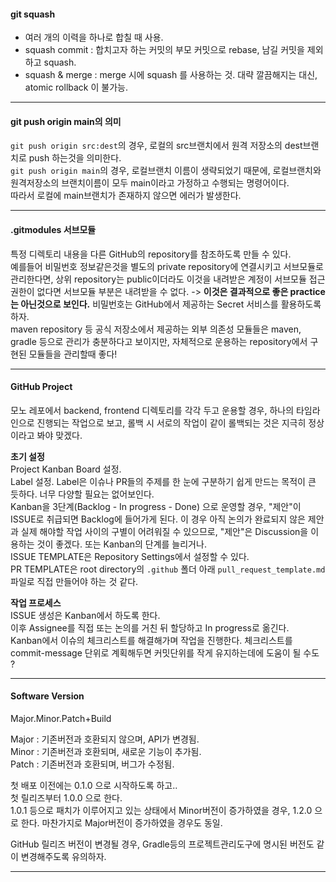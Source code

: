 #### git squash
- 여러 개의 이력을 하나로 합칠 때 사용.
- squash commit : 합치고자 하는 커밋의 부모 커밋으로 rebase, 남길 커밋을 제외하고 squash.
- squash & merge : merge 시에 squash 를 사용하는 것. 대략 깔끔해지는 대신, atomic rollback 이 불가능.  

---  

#### git push origin main의 의미  
`git push origin src:dest`의 경우, 로컬의 src브랜치에서 원격 저장소의 dest브랜치로 push 하는것을 의미한다.  
`git push origin main`의 경우, 로컬브랜치 이름이 생략되었기 때문에, 로컬브랜치와 원격저장소의 브랜치이름이 모두 main이라고 가정하고 수행되는 명령어이다.  
따라서 로컬에 main브랜치가 존재하지 않으면 에러가 발생한다.  

---  

#### .gitmodules 서브모듈  
특정 디렉토리 내용을 다른 GitHub의 repository를 참조하도록 만들 수 있다.  
예를들어 비밀번호 정보같은것을 별도의 private repository에 연결시키고 서브모듈로 관리한다면, 상위 repository는 public이더라도 이것을 내려받은 계정이 서브모듈 접근권한이 없다면 서브모듈 부분은 내려받을 수 없다. -> **이것은 결과적으로 좋은 practice는 아닌것으로 보인다.** 비밀번호는 GitHub에서 제공하는 Secret 서비스를 활용하도록 하자.  
maven repository 등 공식 저장소에서 제공하는 외부 의존성 모듈들은 maven, gradle 등으로 관리가 충분하다고 보이지만, 자체적으로 운용하는 repository에서 구현된 모듈들을 관리할때 좋다!  

---  

#### GitHub Project  

모노 레포에서 backend, frontend 디렉토리를 각각 두고 운용할 경우, 하나의 타임라인으로 진행되는 작업으로 보고, 롤백 시 서로의 작업이 같이 롤백되는 것은 지극히 정상이라고 봐야 맞겠다.  

**초기 설정**  
Project Kanban Board 설정.    
Label 설정. Label은 이슈나 PR들의 주제를 한 눈에 구분하기 쉽게 만드는 목적이 큰 듯하다. 너무 다양할 필요는 없어보인다.  
Kanban을 3단계(Backlog - In progress - Done) 으로 운영할 경우, "제안"이 ISSUE로 취급되면 Backlog에 들어가게 된다. 이 경우 아직 논의가 완료되지 않은 제안과 실제 해야할 작업 사이의 구별이 어려워질 수 있으므로, "제안"은 Discussion을 이용하는 것이 좋겠다. 또는 Kanban의 단계를 늘리거나.  
ISSUE TEMPLATE은 Repository Settings에서 설정할 수 있다.  
PR TEMPLATE은 root directory의 `.github` 폴더 아래 `pull_request_template.md` 파일로 직접 만들어야 하는 것 같다.  

**작업 프로세스**  
ISSUE 생성은 Kanban에서 하도록 한다.  
이후 Assignee를 직접 또는 논의를 거친 뒤 할당하고 In progress로 옮긴다.  
Kanban에서 이슈의 체크리스트를 해결해가며 작업을 진행한다. 체크리스트를 commit-message 단위로 계획해두면 커밋단위를 작게 유지하는데에 도움이 될 수도 ?  

---  

#### Software Version  
Major.Minor.Patch+Build  

Major : 기존버전과 호환되지 않으며, API가 변경됨.  
Minor : 기존버전과 호환되며, 새로운 기능이 추가됨.  
Patch : 기존버전과 호환되며, 버그가 수정됨.  

첫 배포 이전에는 0.1.0 으로 시작하도록 하고..  
첫 릴리즈부터 1.0.0 으로 한다.  
1.0.1 등으로 패치가 이루어지고 있는 상태에서 Minor버전이 증가하였을 경우, 1.2.0 으로 한다. 마찬가지로 Major버전이 증가하였을 경우도 동일.  

GitHub 릴리즈 버전이 변경될 경우, Gradle등의 프로젝트관리도구에 명시된 버전도 같이 변경해주도록 유의하자.  

---
 




	
			